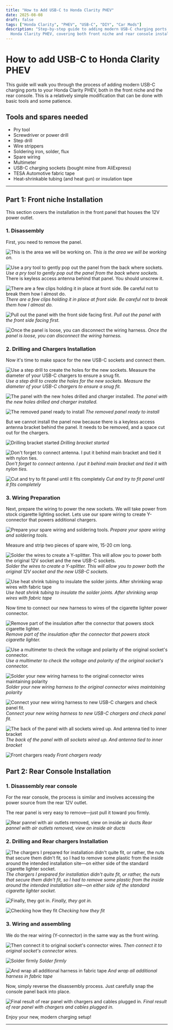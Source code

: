 ```yaml
---
title: "How to Add USB-C to Honda Clarity PHEV"
date: 2025-08-08
draft: false
tags: ["Honda Clarity", "PHEV", "USB-C", "DIY", "Car Mods"]
description: "Step-by-step guide to adding modern USB-C charging ports to the \
  Honda Clarity PHEV, covering both front niche and rear console installation."
---
```


# How to add USB-C to Honda Clarity PHEV

This guide will walk you through the process of adding modern USB-C charging
ports to your Honda Clarity PHEV, both in the front niche and the rear console.
This is a relatively simple modification that can be done with basic tools and
some patience.

## Tools and spares needed

- Pry tool
- Screwdriver or power drill
- Step drill
- Wire strippers
- Soldering iron, solder, flux
- Spare wiring
- Multimeter
- USB-C charging sockets (bought mine from AliExpress)
- TESA Automotive fabric tape
- Heat-shrinkable tubing (and heat gun) or insulation tape

---

## Part 1: Front niche Installation

This section covers the installation in the front panel that houses the 12V
power outlet.

### 1. Disassembly

First, you need to remove the panel.

![This is the area we will be working on.](/blog/clarity_chargers/resources/IMG_3303.jpeg)
_This is the area we will be working on._

![Use a pry tool to gently pop out the panel from the back where sockets.](/blog/clarity_chargers/resources/IMG_3304.jpeg)
_Use a pry tool to gently pop out the panel from the back where sockets._
There is keyless access antenna behind that panel. You should unscrew it.

![There are a few clips holding it in place at front side. Be careful not to
break them how I almost do.](/blog/clarity_chargers/resources/IMG_3305.jpeg)
*There are a few clips holding it in place at front side. Be careful not to
break them how I almost do.*

![Pull out the panel with the front side facing first.](/blog/clarity_chargers/resources/IMG_3306.jpeg)
_Pull out the panel with the front side facing first._

![Once the panel is loose, you can disconnect the wiring harness.](/blog/clarity_chargers/resources/IMG_3307.jpeg)
_Once the panel is loose, you can disconnect the wiring harness._

### 2. Drilling and Chargers Installation

Now it's time to make space for the new USB-C sockets and connect them.

![Use a step drill to create the holes for the new sockets. Measure the diameter
of your USB-C chargers to ensure a snug fit.](/blog/clarity_chargers/resources/IMG_3308.jpeg)
*Use a step drill to create the holes for the new sockets. Measure the diameter
of your USB-C chargers to ensure a snug fit.*

![The panel with the new holes drilled and charger installed.](/blog/clarity_chargers/resources/IMG_3309.jpeg)
_The panel with the new holes drilled and charger installed._

![The removed panel ready to install](/blog/clarity_chargers/resources/IMG_3310.jpeg)
_The removed panel ready to install_

But we cannot install the panel now because there is a keyless access antenna
bracket behind the panel. It needs to be removed, and a space cut out for the
chargers.

![Drilling bracket started](/blog/clarity_chargers/resources/IMG_3311.jpeg)
_Drilling bracket started_

![Don't forget to connect antenna. I put it behind main bracket and tied it with
nylon ties.](/blog/clarity_chargers/resources/IMG_3312.jpeg)
*Don't forget to connect antenna. I put it behind main bracket and tied it with
nylon ties.*

![Cut and try to fit panel until it fits completely](/blog/clarity_chargers/resources/IMG_3314.jpeg)
_Cut and try to fit panel until it fits completely_

### 3. Wiring Preparation

Next, prepare the wiring to power the new sockets.
We will take power from stock cigarette lighting socket.
Lets use our spare wiring to create Y-connector that powers additional chargers.

![Prepare your spare wiring and soldering tools.](/blog/clarity_chargers/resources/IMG_3316.jpeg)
_Prepare your spare wiring and soldering tools._

Measure and strip two pieces of spare wire, 15-20 cm long.

![Solder the wires to create a Y-splitter. This will allow you to power both the
original 12V socket and the new USB-C sockets.](/blog/clarity_chargers/resources/IMG_3317.jpeg)
*Solder the wires to create a Y-splitter. This will allow you to power both the
original 12V socket and the new USB-C sockets.*

![Use heat shrink tubing to insulate the solder joints. After shrinking wrap
wires with fabric tape](/blog/clarity_chargers/resources/IMG_3318.jpeg)
*Use heat shrink tubing to insulate the solder joints. After shrinking wrap wires
with fabric tape*

Now time to connect our new harness to wires of the cigarette lighter power
connector.

![Remove part of the insulation after the connector that powers stock cigarette
lighter.](/blog/clarity_chargers/resources/IMG_3319.jpeg)
_Remove part of the insulation after the connector that powers stock cigarette lighter._

![Use a multimeter to check the voltage and polarity of the original socket's
connector.](/blog/clarity_chargers/resources/IMG_3320.jpeg)
_Use a multimeter to check the voltage and polarity of the original socket's connector._

![Solder your new wiring harness to the original connector wires maintaining
polarity](/blog/clarity_chargers/resources/IMG_3321.jpeg)
_Solder your new wiring harness to the original connector wires maintaining polarity_

![Connect your new wiring harness to new USB-C chargers and check panel fit.](/blog/clarity_chargers/resources/IMG_3322.jpeg)
_Connect your new wiring harness to new USB-C chargers and check panel fit._

![The back of the panel with all sockets wired up. And antenna tied to inner
bracket](/blog/clarity_chargers/resources/IMG_3323.jpeg)
_The back of the panel with all sockets wired up. And antenna tied to inner bracket_

![Front chargers ready](/blog/clarity_chargers/resources/IMG_3324.jpeg)
_Front chargers ready_

## Part 2: Rear Console Installation

### 1. Disassembly rear console

For the rear console, the process is similar and involves accessing the power
source from the rear 12V outlet.

The rear panel is very easy to remove—just pull it toward you firmly.

![Rear pannel with air outlets removed, view on inside air ducts](/blog/clarity_chargers/resources/IMG_3327.jpeg)
_Rear pannel with air outlets removed, view on inside air ducts_

### 2. Drilling and Rear chargers Installation

![The chargers I prepared for installation didn't quite fit, or rather, the nuts
that secure them didn't fit, so I had to remove some plastic from the inside
around the intended installation site—on either side of the standard cigarette
lighter socket.](/blog/clarity_chargers/resources/IMG_3328.jpeg)
*The chargers I prepared for installation didn't quite fit, or rather, the nuts
that secure them didn't fit, so I had to remove some plastic from the inside
around the intended installation site—on either side of the standard
cigarette lighter socket.*

![Finally, they got in.](/blog/clarity_chargers/resources/IMG_3329.jpeg)
_Finally, they got in._

![Checking how they fit](/blog/clarity_chargers/resources/IMG_3330.jpeg)
_Checking how they fit_

### 3. Wiring and assembling

We do the rear wiring (Y-connector) in the same way as the front wiring.

![Then connect it to original socket's connector wires.](/blog/clarity_chargers/resources/IMG_3331.jpeg)
_Then connect it to original socket's connector wires._

![Solder firmly](/blog/clarity_chargers/resources/IMG_3332.jpeg)
_Solder firmly_

![And wrap all additional harness in fabric tape](/blog/clarity_chargers/resources/IMG_3332.jpeg)
_And wrap all additional harness in fabric tape_

Now, simply reverse the disassembly process.
Just carefully snap the console panel back into place.

![Final result of rear panel with chargers and cables plugged in.](/blog/clarity_chargers/resources/IMG_3335.jpeg)
_Final result of rear panel with chargers and cables plugged in._

Enjoy your new, modern charging setup!

---
